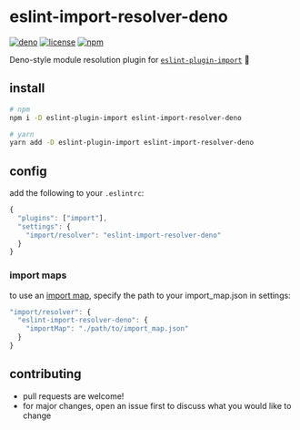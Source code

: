 # eslint-import-resolver-deno
[![deno](https://img.shields.io/badge/deno-161e2e?style=flat-square&logo=deno)](https://deno.land/)
[![license](https://img.shields.io/badge/license-GPL--3.0-orange?style=flat-square)](https://choosealicense.com/licenses/gpl-3.0/)
[![npm](https://img.shields.io/npm/v/eslint-import-resolver-deno?style=flat-square)](https://www.npmjs.com/package/eslint-import-resolver-deno)

Deno-style module resolution plugin for [`eslint-plugin-import`](https://www.npmjs.com/package/eslint-plugin-import) 🦕

## install
```bash
# npm
npm i -D eslint-plugin-import eslint-import-resolver-deno

# yarn
yarn add -D eslint-plugin-import eslint-import-resolver-deno
```

## config
add the following to your `.eslintrc`:
```javascript
{
  "plugins": ["import"],
  "settings": {
    "import/resolver": "eslint-import-resolver-deno"
  }
}
```

### import maps
to use an [import map](https://deno.land/manual/linking_to_external_code/import_maps), specify the path to your import_map.json in settings:
```javascript
"import/resolver": {
  "eslint-import-resolver-deno": {
    "importMap": "./path/to/import_map.json"
  }
}
```

## contributing
- pull requests are welcome!
- for major changes, open an issue first to discuss what you would like to change
